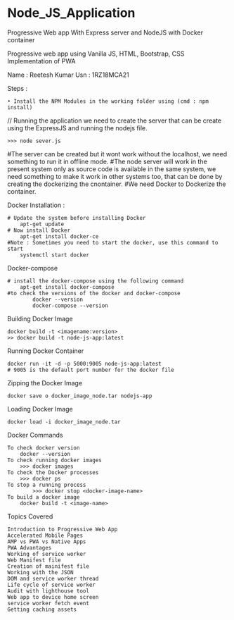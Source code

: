 # Node_JS_Application

Progressive Web app With  Express server and NodeJS with Docker container 


Progressive web app using Vanilla JS, HTML, Bootstrap, CSS
Implementation of PWA

Name : Reetesh Kumar
Usn : 1RZ18MCA21

Steps : 

    • Install the NPM Modules in the working folder using (cmd : npm install)

// Running the application we need to create the server that can be create using the ExpressJS and running the nodejs file.
	
	>>> node sever.js

#The server can be created but it wont work without the localhost, we need something to run it in offline mode.
#The node server will work in the present system only as source code is available in the same system, we need something to make it work in other systems too, that can be done by creating the
dockerizing the cnontainer.
#We need Docker to Dockerize the container.

Docker Installation :

	# Update the system before installing Docker
		apt-get update
	# Now install Docker
		apt-get install docker-ce
	#Note : Sometimes you need to start the docker, use this command to start
		systemctl start docker

Docker-compose

	# install the docker-compose using the following command
		apt-get install docker-compose
	#to check the versions of the docker and docker-compose
    		docker --version
    		docker-compose --version
Building Docker Image

	docker build -t <imagename:version>
	>> docker build -t node-js-app:latest

Running Docker Container

	docker run -it -d -p 5000:9005 node-js-app:latest
	# 9005 is the default port number for the docker file

Zipping the Docker Image

	docker save o docker_image_node.tar nodejs-app
Loading Docker Image
	
	docker load -i docker_image_node.tar

Docker Commands
	
	To check docker version
		docker --version
	To check running docker images
		>>> docker images 
	To check the Docker processes
		>>> docker ps
	To stop a running process
    		>>> docker stop <docker-image-name>
	To build a docker image
		docker build -t <image-name>


Topics Covered

	Introduction to Progressive Web App
	Accelerated Mobile Pages
	AMP vs PWA vs Native Apps
	PWA Advantages
	Working of service worker
	Web Manifest file
	Creation of mainifest file
	Working with the JSON
	DOM and service worker thread
	Life cycle of service worker
	Audit with lighthouse tool
	Web app to device home screen
	service worker fetch event
	Getting caching assets
